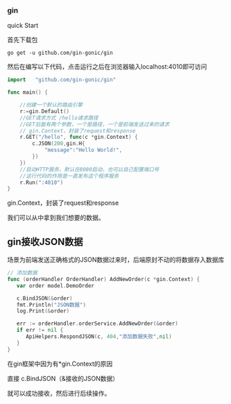 ### gin

quick Start

首先下载包

```
go get -u github.com/gin-gonic/gin
```

然后在编写以下代码，点击运行之后在浏览器输入localhost:4010即可访问

```go
import   "github.com/gin-gonic/gin"

func main() {

	//创建一个默认的路由引擎
	r:=gin.Default()
	//GET请求方式 /hello请求路径
    //GET后面有两个参数，一个是路径，一个是前端发送过来的请求
    // gin.Context，封装了request和response
	r.GET("/hello", func(c *gin.Context) {
		c.JSON(200,gin.H{
			"message":"Hello World!",
		})
	})
	//启动HTTP服务，默认在8080启动，也可以自己配置端口号
    //这行代码的作用是一直发布这个程序服务
	r.Run(":4010")
}
```

  gin.Context，封装了request和response

我们可以从中拿到我们想要的数据。



## gin接收JSON数据

场景为前端发送正确格式的JSON数据过来时，后端原封不动的将数据存入数据库

```go
// 添加数据
func (orderHandler OrderHandler) AddNewOrder(c *gin.Context) {
   var order model.DemoOrder

   c.BindJSON(&order)
   fmt.Println("JSON数据")
   log.Print(&order)

   err := orderHandler.orderService.AddNewOrder(&order)
   if err != nil {
      ApiHelpers.RespondJSON(c, 404,"添加数据失败",nil)
   }
}
```

在gin框架中因为有*gin.Context的原因

直接 c.BindJSON（&接收的JSON数据）

就可以成功接收，然后进行后续操作。
